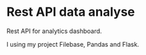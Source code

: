 # Rest API data analyse

Rest API for analytics dashboard.

I using my project Filebase, Pandas and Flask.
